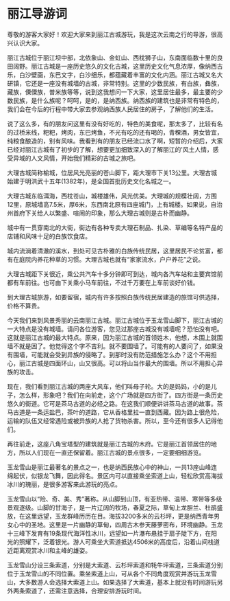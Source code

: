 # 丽江导游词  
尊敬的游客大家好！欢迎大家来到丽江古城游玩，我是这次云南之行的导游，很高兴认识大家。  

丽江古城位于丽江坝中部，北依象山、金虹山、西枕狮子山，东南面临数十里的良田阔野。丽江古城是一座历史悠久的文化古城，这里历史文化气息浓厚，像纳西古乐，白沙壁画，东巴文字，白沙细乐，都蕴藏着丰富的文化内涵。丽江古城又名大研镇，它还是一座没有城墙的古城，非常特别。这里的少数民族，有白族，彝族，藏族，傈僳族，普米族等等，说到这我想问一下大家，这里居住最多，最主要的少数民族，是什么族呢？呵呵，是的，是纳西族。纳西族的建筑也是非常有特色的，我们会在今后的行程中带大家去参观纳西族人民居住的房子，了解他们的生活。  

说了这么多，有的朋友问这里有没有好吃的，特色的美食呢，那太多了，比较有名的过桥米线，粑粑，烤肉，东巴烤鱼，不光有吃的还有喝的，青稞酒，男女皆宜，纯粮食酿造的，别有风味。我看到有的朋友已经流口水了啊，短暂的介绍后，大家已经对丽江古城有了初步的了解，想要更加细致深入的了解丽江的'风土人情，感受异域的人文风情，开始我们精彩的古城之旅吧。  

大理古城简称榆城，位居风光亮丽的苍山脚下，距大理市下关13公里。大理古城始建于明洪武十五年(1382年)，是全国首批历史文化名城之一。  

大理古城东临洱海，西枕苍山，城楼雄伟，风光优美。大理城的规模壮阔，方围12里，原城墙高7.5米，厚6米，东西南北原有四座城门，上有城楼。如果说，自治州首府下关给人以繁盛、喧闹的印象，那么大理古城则是古朴而幽静。  

城中有一贯穿南北的大街，街边有各种专卖大理石制品、扎染、草编等名特产品的店铺和风味十足的白族饮食店。  

城内流淌着清澈的溪水，到处可见古朴雅的白族传统民居，这里居民不论贫富，都有在庭院内养花种草的习惯。大理古城也就有“家家流水，户户养花”之说。  

大理古城距下关很近，乘公共汽车十多分钟即可到达，城内各汽车站和主要宾馆前都有车前往。也可由下关乘小马车前往，不过千万要在上车前谈好价钱。  

到大理古城旅游，如要留宿，城内有许多按照白族传统民居建造的旅馆可供选择，价格不算贵。  

今天我们来到风景秀丽的云南丽江古城。丽江古城位于玉龙雪山脚下，丽江古城的一大特点是没有城墙。请问各位游客，您见过那座古城没有城墙呢？恐怕没有吧。这就是丽江古城的最大特点。原来，因为丽江古城的首领姓木，他想，木围上就围墙不就是困了。他觉得这个字不吉利。就不要围墙了。可能有的人要问了，如果没有围墙，可能就会受到异族的侵略了。到那时没有防范措施怎么办？这个不用担心，丽江古城是四面环山，山又很高。可以将山当作最大的围墙。所以不用担心异族的攻击。  

现在，我们看到丽江古城的两座大风车，他们叫母子轮。大的是妈妈，小的是儿子，怎么样，形象吧？我们在向前走，这个广场就是四方街了。四方街是一条历史悠久的街道。它可是茶马古道的必经之路。在这我们顺便讲讲茶马古道的故事。茶马古道是一条运盐巴，茶叶的道路，它从香格里拉一直到西藏。因为路上很危险，运输的队伍又经常遇险或被异族的人抢了货物杀害。所以，至今还有很多人记得他们。  

再往前走，这座八角宝塔型的建筑就是丽江古城的木府。它是丽江首领居住的地方，所以人们现在一直还保留着。丽江古城的景点很多，一定要细细游览。  

玉龙雪山是丽江最著名的景点之一，也是纳西民族心中的神山，一共13座山峰连绵起伏，似银龙飞舞，因此得名。景区内可以直接乘坐索道上山，轻松欣赏高海拔冰川的瑰丽，是很多游客来此游玩的亮点。  

玉龙雪山以“险、奇、美、秀”著称。从山脚到山顶，有亚热带、温带、寒带等多级景观逐级。山脚的甘海子，是一片辽阔的牧场，春夏之际，草甸上龙胆兰、杜鹃盛放，在这里远望，玉龙群峰历历在目。海拔3200多米的云杉坪，更是纳西青年男女心中的圣地。这里是一片幽静的草甸，四周古木参天藤萝密布，环境幽静。玉龙十三峰下发育有19条现代海洋性冰川，远望如一片瀑布悬挂于扇子陡下方，在阳光的照耀下，泛着银光。游人可乘坐大索道抵达4506米的高度后，沿着山间栈道近距离观赏冰川和主峰的雄姿。  

玉龙雪山分设三条索道，分别是大索道、云杉坪索道和牦牛坪索道，三条索道分别位于玉龙雪山的不同位置。乘坐索道上山，可从各个不同角度观赏并游玩玉龙雪山，大多数游人会选择大索道上山。如果选择了大索道，基本上就没有时间游玩另外两条索道了，还需注意选择，合理安排游玩时间。  